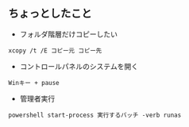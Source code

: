 ﻿## ちょっとしたこと

* フォルダ階層だけコピーしたい
```
xcopy /t /E コピー元 コピー先
```


* コントロールパネルのシステムを開く
```
Winキー + pause
```

* 管理者実行
```
powershell start-process 実行するバッチ -verb runas
```